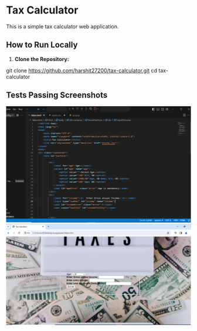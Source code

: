 # Tax Calculator

This is a simple tax calculator web application.

## How to Run Locally

1. **Clone the Repository:**


git clone https://github.com/harshit27200/tax-calculator.git
cd tax-calculator
## Tests Passing Screenshots

![Tests Passing](ss1.png)
![Tests Passing](ss2.png)
